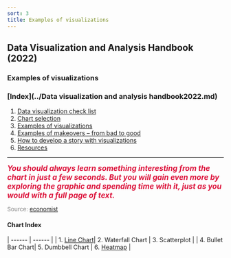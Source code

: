 ```yaml
---
sort: 3
title: Examples of visualizations
---
```


## Data Visualization and Analysis Handbook (2022)

###  Examples of visualizations

### [Index](../Data visualization and analysis handbook2022.md)

1. [Data visualization check list](1_checklist.md)
1. [Chart selection](2_chartselection.md)
1. [Examples of visualizations](3_chartindex.md)
1. [Examples of makeovers – from bad to good](4_makeover.md)
1. [How to develop a story with visualizations](5_story.md)
1. [Resources](6_resources.md)



***



<span style="color:Crimson; font-size:13pt; font-style: italic; font-weight : bold;">You should always learn something interesting from the chart in just a few seconds. But you will gain even more by exploring the graphic and spending time with it, just as you would with a full page of text.</span>

<span style="color:gray; font-size:10pt;">Source: [economist](https://medium.economist.com/data-journalism-at-the-economist-gets-a-home-of-its-own-in-print-92e194c7f67e)</span>


####  Chart Index


| ------ | ------ | 
| 1. [Line Chart](examples/3_s01.md)| 2. Waterfall Chart | 3. Scatterplot | 
| 4. Bullet Bar Chart|  5. Dumbbell Chart | 6. [Heatmap](examples/3_s06.md) |
